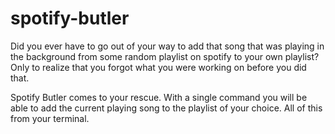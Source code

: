 # spotify-butler

Did you ever have to go out of your way to add that song that was playing in the background from some random playlist on spotify to your own playlist? Only to realize that you forgot what you were working on before you did that.

Spotify Butler comes to your rescue. With a single command you will be able to add the current playing song to the playlist of your choice. All of this from your terminal.
